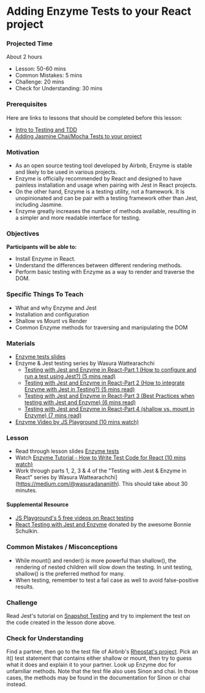 # Adding Enzyme Tests to your React project

### Projected Time
About 2 hours

- Lesson: 50-60 mins
- Common Mistakes: 5 mins
- Challenge: 20 mins
- Check for Understanding: 30 mins

### Prerequisites

Here are links to lessons that should be completed before this lesson:

- [Intro to Testing and TDD](testing-and-tdd.md)
- [Adding Jasmine Chai/Mocha Tests to your project](jasmine-testing.md)

### Motivation

- As an open source testing tool developed by Airbnb, Enzyme is stable and likely to be used in various projects.
- Enzyme is officially recommended by React and designed to have painless installation and usage when pairing with Jest in React projects.
- On the other hand, Enzyme is a testing utility, not a framework. It is unopinionated and can be pair with a testing framework other than Jest, including Jasmine.
- Enzyme greatly increases the number of methods available, resulting in a simpler and more readable interface for testing.

### Objectives

**Participants will be able to:**

- Install Enzyme in React.
- Understand the differences between different rendering methods.
- Perform basic testing with Enzyme as a way to render and traverse the DOM.

### Specific Things To Teach

- What and why Enzyme and Jest
- Installation and configuration
- Shallow vs Mount vs Render
- Common Enzyme methods for traversing and manipulating the DOM

### Materials
- [Enzyme tests slides](https://docs.google.com/presentation/d/1plJI0Sdx4WiXfSWLHiTVyYxvXaMsa0_HVUGtwpgByEE/edit?usp=sharing)
- Enzyme & Jest testing series by Wasura Wattearachchi
    - [Testing with Jest and Enzyme in React-Part 1 (How to configure and run a test using Jest?) (5 mins read)](https://blog.usejournal.com/testing-with-jest-and-enzyme-in-react-part-1-162ce7466128)
    - [Testing with Jest and Enzyme in React-Part 2 (How to integrate Enzyme with Jest in Testing?) (5 mins read)](https://blog.usejournal.com/testing-with-jest-and-enzyme-in-react-part-2-how-to-integrate-enzyme-with-jest-in-testing-b88917787285)
    - [Testing with Jest and Enzyme in React-Part 3 (Best Practices when testing with Jest and Enzyme) (6 mins read)](https://blog.usejournal.com/testing-with-jest-and-enzyme-in-react-part-3-best-practices-when-testing-with-jest-and-enzyme-ae3fe0c39d06)
    - [Testing with Jest and Enzyme in React-Part 4 (shallow vs. mount in Enzyme) (7 mins read)](https://blog.usejournal.com/testing-with-jest-and-enzyme-in-react-part-4-shallow-vs-mount-in-enzyme-d60cad73f85c)
- [Enzyme Video by JS Playground (10 mins watch)](https://www.youtube.com/watch?v=nvL2ha0XUYo)

### Lesson
- Read through lesson slides [Enzyme tests](https://docs.google.com/presentation/d/1plJI0Sdx4WiXfSWLHiTVyYxvXaMsa0_HVUGtwpgByEE/edit?usp=sharing)
- Watch  [Enzyme Tutorial - How to Write Test Code for React (10 mins watch)](https://www.youtube.com/watch?v=nvL2ha0XUYo)
- Work through parts 1, 2, 3 & 4 of the "Testing with Jest & Enzyme in React" series by Wasura Wattearachchi](https://medium.com/@wasuradananjith). This should take about 30 minutes.

#### Supplemental Resource
- [JS Playground's 5 free videos on React testing](https://www.youtube.com/watch?v=aSQ8v9JH5C8&list=PLGDf0elkI13EfDa45q-q1YpAIMBl5mjab)
- [React Testing with Jest and Enzyme](https://www.udemy.com/react-testing-with-jest-and-enzyme/) donated by the awesome Bonnie Schulkin.

### Common Mistakes / Misconceptions

- While mount() and render() is more powerful than shallow(), the rendering of nested children will slow down the testing. In unit testing, shallow() is the preferred method for many.
- When testing, remember to test a fail case as well to avoid false-positive results.

### Challenge

Read Jest's tutorial on [Snapshot Testing](https://jestjs.io/docs/en/tutorial-react#snapshot-testing) and try to implement the test on the code created in the lesson done above.

### Check for Understanding

Find a partner, then go to the test file of Airbnb's [Rheostat's project](https://github.com/airbnb/rheostat/blob/master/test/slider-test.jsx). Pick an it() test statement that contains either shallow or mount, then try to guess what it does and explain it to your partner. Look up Enzyme doc for unfamiliar methods. Note that the test file also uses Sinon and chai. In those cases, the methods may be found in the documentation for Sinon or chai instead.
